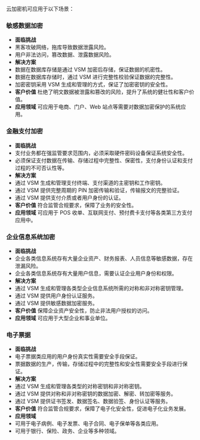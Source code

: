 
云加密机可应用于以下场景：
### 敏感数据加密
- **面临挑战**
 - 黑客攻破网络，拖库导致数据泄露风险。
 - 用户非法访问，篡改数据、泄露数据风险。
- **解决方案**
 - 数据在数据库存储是通过 VSM 加密后存储，保证数据的机密性。
 - 数据在数据库存储时，通过 VSM 进行完整性校验保证数据的完整性。
 - 加密密钥采用 VSM 生成和管理的方式，保证了加密密钥的安全性。
- **客户价值**
杜绝了明文数据被泄露和篡改的风险，提升了系统的健壮性和客户价值。
- **应用领域**
可应用于电商、门户、Web 站点等需要对数据加密保护的系统应用。

### 金融支付加密
- **面临挑战**
 - 支付业务都在强监管要求范围内，必须采取硬件密码设备保证系统安全性。
 - 必须保证支付数据在传输、存储过程中完整性、保密性，支付身份认证和支付过程的不可否认性等。
- **解决方案**
 - 通过 VSM 生成和管理支付终端、支付渠道的主密钥和工作密钥。
 - 通过 VSM 提供完整周期的 PIN 加密传输和验证，传输报文的完整验证。
 - 通过 VSM 提供支付介质或者用户身份的认证。
- **客户价值**
符合监管合规要求，保障了业务的安全性。
- **应用领域**
可应用于 POS 收单、互联网支付、预付费卡支付等各类第三方支付应用中。

### 企业信息系统加密
- **面临挑战**
 - 企业各类信息系统存有大量企业资产、财务报表、人员信息等敏感数据，存在泄漏风险。
 - 企业各类信息系统存有大量用户信息，需要认证企业用户身份和权限。
- **解决方案**
 - 通过 VSM 生成和管理各类型企业信息系统所需的对称和非对称密钥管理。
 - 通过 VSM 提供用户身份认证服务。
 - 通过 VSM 提供敏感数据加密服务。
- **客户价值**
保障企业资产安全性，防止非法用户授权的访问。
- **应用领域**
可应用于大型企业和事业单位。

### 电子票据
- **面临挑战**
 - 电子票据类应用的用户身份真实性需要安全手段保证。
 - 票据数据的生产，传输，存储过程中的完整性和安全性需要安全手段进行保证。
- **解决方案**
 - 通过 VSM 生成和管理各类型的对称密钥和非对称密钥。
 - 通过 VSM 提供对称和非对称密钥的数据加密、解密、转加密等服务。
 - 通过 VSM 提供证书签发、数据签名、数据验签、身份认证等服务。
- **客户价值**
符合监管合规要求，保障了电子化安全性，促进电子化业务发展。
- **应用领域**
 - 可用于电子病例、电子发票、电子合同、电子保单等各类应用。
 - 可用于银行、保险、政务、企业等多种领域。
